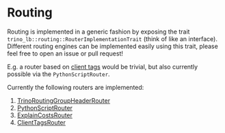 # Routing

Routing is implemented in a generic fashion by exposing the trait `trino_lb::routing::RouterImplementationTrait` (think of like an interface).
Different routing engines can be implemented easily using this trait, please feel free to open an issue or pull request!

E.g. a router based on [client tags](https://trino.io/docs/current/develop/client-protocol.html?highlight=client+tag#client-request-headers) would be trivial, but also currently possible via the `PythonScriptRouter`.

Currently the following routers are implemented:

1. [TrinoRoutingGroupHeaderRouter](./TrinoRoutingGroupHeaderRouter.md)
2. [PythonScriptRouter](./PythonScriptRouter.md)
3. [ExplainCostsRouter](./ExplainCostsRouter.md)
4. [ClientTagsRouter](./ClientTagsRouter.md)
